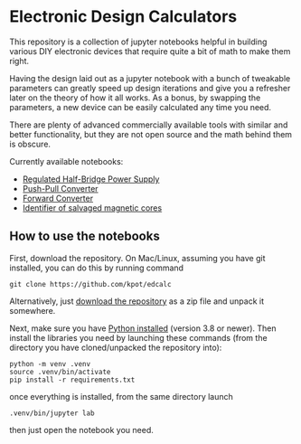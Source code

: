 # Electronic Design Calculators

This repository is a collection of jupyter notebooks helpful in building
various DIY electronic devices that require quite a bit of math to make them
right.

Having the design laid out as a jupyter notebook with a bunch of tweakable
parameters can greatly speed up design iterations and give you a refresher later
on the theory of how it all works. As a bonus, by swapping the parameters,
a new device can be easily calculated any time you need.

There are plenty of advanced commercially available tools with similar
and better functionality, but they are not open source and the math behind
them is obscure.

Currently available notebooks:

* [Regulated Half-Bridge Power Supply](./off_line_half_bridge.ipynb)
* [Push-Pull Converter](./off_line_half_bridge.ipynb)
* [Forward Converter](./off_line_half_bridge.ipynb)
* [Identifier of salvaged magnetic cores](./core_param_estimation.ipynb)


## How to use the notebooks

First, download the repository. On Mac/Linux, assuming you have git installed,
you can do this by running command

```
git clone https://github.com/kpot/edcalc
```
Alternatively, just [download the repository](https://github.com/kpot/edcalc/archive/master.zip) as a zip file and unpack it somewhere.

Next, make sure you have [Python installed](https://wiki.python.org/moin/BeginnersGuide/Download) (version 3.8 or newer).
Then install the libraries you need by launching these commands (from the directory
you have cloned/unpacked the repository into):

```
python -m venv .venv
source .venv/bin/activate
pip install -r requirements.txt
```

once everything is installed, from the same directory launch

```
.venv/bin/jupyter lab
```

then just open the notebook you need.
